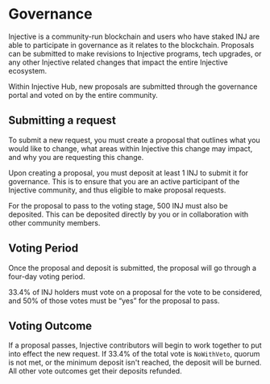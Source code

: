 # Governance

Injective is a community-run blockchain and users who have staked INJ are able to participate in governance as it relates to the blockchain. Proposals can be submitted to make revisions to Injective programs, tech upgrades, or any other Injective related changes that impact the entire Injective ecosystem.

Within Injective Hub, new proposals are submitted through the governance portal and voted on by the entire community.

## Submitting a request

To submit a new request, you must create a proposal that outlines what you would like to change, what areas within Injective this change may impact, and why you are requesting this change.

Upon creating a proposal, you must deposit at least 1 INJ to submit it for governance. This is to ensure that you are an active participant of the Injective community, and thus eligible to make proposal requests.

For the proposal to pass to the voting stage, 500 INJ must also be deposited. This can be deposited directly by you or in collaboration with other community members.

## Voting Period

Once the proposal and deposit is submitted, the proposal will go through a four-day voting period.

33.4% of INJ holders must vote on a proposal for the vote to be considered, and 50% of those votes must be “yes” for the proposal to pass.

## Voting Outcome

If a proposal passes, Injective contributors will begin to work together to put into effect the new request. If 33.4% of the total vote is `NoWithVeto`, quorum is not met, or the minimum deposit isn't reached, the deposit will be burned. All other vote outcomes get their deposits refunded.
